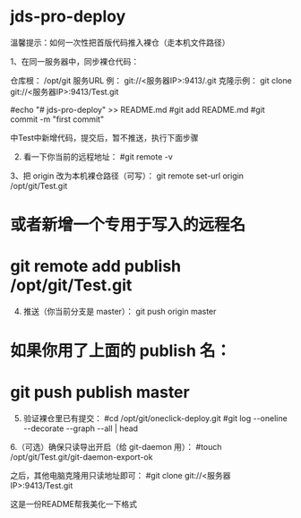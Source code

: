# jds-pro-deploy

溫馨提示：如何一次性把首版代码推入裸仓（走本机文件路径）

1、在同一服务器中，同步裸仓代码：

仓库根： /opt/git
服务URL 例： git://<服务器IP>:9413/<repo>.git
克隆示例： git clone git://<服务器IP>:9413/Test.git

#echo "# jds-pro-deploy" >> README.md
#git add README.md
#git commit -m "first commit"

中Test中新增代码，提交后，暂不推送，执行下面步骤

2.	看一下你当前的远程地址：
#git remote -v

3、把 origin 改为本机裸仓路径（可写）：
git remote set-url origin /opt/git/Test.git
# 或者新增一个专用于写入的远程名
# git remote add publish /opt/git/Test.git


4.	推送（你当前分支是 master）：
git push origin master
# 如果你用了上面的 publish 名：
# git push publish master


5.	验证裸仓里已有提交：
#cd /opt/git/oneclick-deploy.git
#git log --oneline --decorate --graph --all | head

6.（可选）确保只读导出开启（给 git-daemon 用）：
#touch /opt/git/Test.git/git-daemon-export-ok

之后，其他电脑克隆用只读地址即可：
#git clone git://<服务器IP>:9413/Test.git

这是一份README帮我美化一下格式
